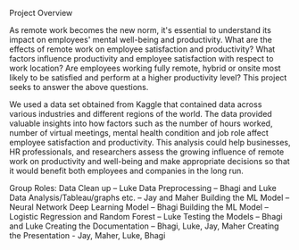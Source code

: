 
Project  Overview

As remote work becomes the new norm, it's essential to understand its impact on employees' mental well-being and productivity. What are the effects of remote work on employee satisfaction and productivity? What factors influence productivity and employee satisfaction with respect to work location? Are employees working fully remote, hybrid or onsite most likely to be satisfied and perform at a higher productivity level? This project seeks to answer the above  questions.  


We used a data set obtained from Kaggle that contained data across various industries and different regions of the world. The data provided valuable insights into how factors such as the number of hours worked, number of virtual meetings, mental health condition and job role affect employee satisfaction and productivity.
This analysis could help businesses, HR professionals, and researchers assess the growing influence of remote work on productivity and well-being and make appropriate decisions so that it would benefit both employees and companies in the long run.



Group Roles:
Data Clean up – Luke
Data Preprocessing – Bhagi and Luke
Data Analysis/Tableau/graphs etc. – Jay and Maher
Building the ML Model – Neural Network Deep Learning Model – Bhagi
Building the ML Model – Logistic Regression and Random Forest – Luke
Testing the Models – Bhagi and Luke
Creating the Documentation – Bhagi, Luke, Jay, Maher
Creating the Presentation - Jay, Maher,  Luke, Bhagi
